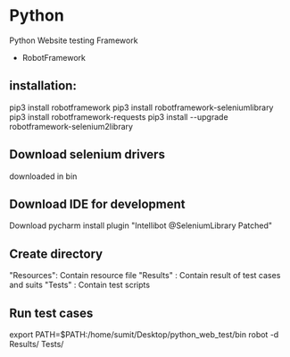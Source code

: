 # Python
Python Website testing Framework
 - RobotFramework

## installation:
pip3 install robotframework
pip3 install robotframework-seleniumlibrary
pip3 install robotframework-requests
pip3 install --upgrade robotframework-selenium2library
 
## Download selenium drivers
downloaded in bin

## Download IDE for development
Download pycharm 
install plugin "Intellibot @SeleniumLibrary Patched"

## Create directory 
"Resources": Contain resource file 
"Results"  : Contain result of test cases and suits 
"Tests"    : Contain test scripts


## Run test cases
export PATH=$PATH:/home/sumit/Desktop/python_web_test/bin
robot -d Results/ Tests/